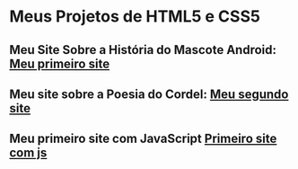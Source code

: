<h1>Meus Projetos de HTML5 e CSS5</h1>

<h2>Meu Site Sobre a História do Mascote Android: <a href="https://alexoliveira11.github.io/html5-css3/desafios/paginas-web/pagina-web/Android.html">Meu primeiro site</a></h2>

<h2>Meu site sobre a Poesia do Cordel: <a href="https://alexoliveira11.github.io/html5-css3/desafios/paginas-web/desafio-cordel/cordel.html">Meu segundo site</a></h2>

<h2>Meu primeiro site com JavaScript <a href="https://alexoliveira11.github.io/html5-css3/desafios/pagina-web-js/ex001.html">Primeiro site com js</a></h2>
